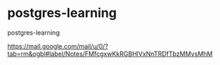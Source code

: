 # postgres-learning
postgres-learning

https://mail.google.com/mail/u/0/?tab=rm&ogbl#label/Notes/FMfcgxwKkRGBHlVxNnTRDfTbzMMvsMhM
